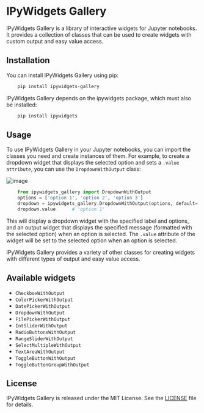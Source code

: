 # IPyWidgets Gallery

IPyWidgets Gallery is a library of interactive widgets for Jupyter notebooks.
It provides a collection of classes that can be used to create widgets with
custom output and easy value access.

## Installation

You can install IPyWidgets Gallery using pip:
    
```bash
    pip install ipywidgets-gallery
```

IPyWidgets Gallery depends on the ipywidgets package, which must also be
installed:
    
    
```bash
    pip install ipywidgets
```
    

## Usage

To use IPyWidgets Gallery in your Jupyter notebooks, you can import the classes
you need and create instances of them. For example, to create a dropdown
widget that displays the selected option and sets a `.value attribute`, you can
use the `DropdownWithOutput` class:

    
![image](https://user-images.githubusercontent.com/128432/230676993-ca25b7f1-af87-4b84-9b01-b4f66a55a264.png)
    
```python
    from ipywidgets_gallery import DropdownWithOutput
    options = ['option 1', 'option 2', 'option 3']
    dropdown = ipywidgets_gallery.DropdownWithOutput(options, default='option 1')
    dropdown.value      # 'option 1'
```

This will display a dropdown widget with the specified label and options, and
an output widget that displays the specified message (formatted with the
selected option) when an option is selected. The `.value` attribute of the widget will be set to the selected option when an option is selected.

IPyWidgets Gallery provides a variety of other classes for creating widgets
with different types of output and easy value access. 



## Available widgets

* `CheckboxWithOutput`
* `ColorPickerWithOutput`
* `DatePickerWithOutput`
* `DropdownWithOutput`
* `FilePickerWithOutput`
* `IntSliderWithOutput`
* `RadioButtonsWithOutput`
* `RangeSliderWithOutput`
* `SelectMultipleWithOutput`
* `TextAreaWithOutput`
* `ToggleButtonWithOutput`
* `ToggleButtonGroupWithOutput`


## License

IPyWidgets Gallery is released under the MIT License. See the
[LICENSE](LICENSE) file for details.
